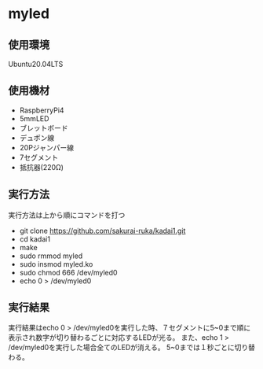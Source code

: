 # myled
##  使用環境 
  Ubuntu20.04LTS
##  使用機材　
- RaspberryPi4
- 5mmLED
- ブレットボード
- デュポン線
- 20Pジャンパー線
- 7セグメント
- 抵抗器(220Ω)
##  実行方法
  実行方法は上から順にコマンドを打つ
  - git clone https://github.com/sakurai-ruka/kadai1.git
  - cd kadai1
  - make
  - sudo rmmod myled
  - sudo insmod myled.ko
  - sudo chmod 666 /dev/myled0
  - echo 0 > /dev/myled0
##  実行結果
  実行結果はecho 0 > /dev/myled0を実行した時、７セグメントに5~0まで順に表示され数字が切り替わるごとに対応するLEDが光る。
  また、echo 1 > /dev/myled0を実行した場合全てのLEDが消える。
  5~0までは１秒ごとに切り替わる。
